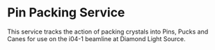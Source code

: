 # Pin Packing Service

This service tracks the action of packing crystals into Pins, Pucks and Canes for use on the i04-1 beamline at Diamond Light Source.
